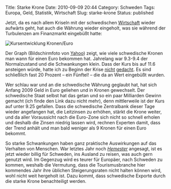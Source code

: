 Title: Starke Krone
Date: 2010-09-09 20:44
Category: Schweden
Tags: Europa, Geld, Statistik, Wirtschaft
Slug: starke-krone
Status: published

Jetzt, da es nach allem Kriseln mit der schwedischen
[Wirtschaft](http://www.fiket.de/2010/09/03/its-the-economy-stupid/)
wieder aufwärts geht, hat auch die Währung wieder eingeholt, was sie
während der Turbulenzen am Finanzmarkt eingebüßt hatte:

![Kursentwicklung
Kronen/Euro](/pic/kronansep2010.png "Kursentwicklung Kronen/Euro")

Der Graph (Bildschirmfoto von
[Yahoo](http://finance.yahoo.com/echarts?s=EURSEK=X+Interactive#chart3:symbol=eursek=x;range=2y;indicator=volume;charttype=line;crosshair=on;ohlcvalues=0;logscale=on;source=undefined))
zeigt, wie viele schwedische Kronen man wann für einen Euro bekommen
hat. Jahrelang war 9.3-9.4 der Normalzustand und die Schwankungen klein.
Dass der Kurs bis auf 11.6 ansteigen würde, hatte ich zu Beginn der
Krise [nicht](http://www.fiket.de/2008/10/16/schwache-krone/)
[gedacht](http://www.fiket.de/2008/07/09/auf-und-ab/). Es sind
schließlich fast 20 Prozent – ein Fünftel! – die da an Wert eingebüßt
wurden.

Wer schlau war und an die schwedische Währung geglaubt hat, hat sich
Anfang 2009 Geld in Euro geliehen und in Kronen gewechselt. Der
schwedische Staat selbst hat das getan und so ein paar Milliarden Gewinn
gemacht (ich finde den Link dazu nicht mehr), denn mittlerweile ist der
Kurs auf unter 9.25 gefallen. Dass die schwedische Zentralbank dieser
Tage wieder angefangen hat, die Leitzinsen zu erhöhen, stärkt die Krone
weiter, und da aller Voraussicht nach die Euro-Zone sich nicht so
schnell erholen und deshalb die Zinsen niedrig lassen wird, rechnen
Experten damit, dass der Trend anhält und man bald weniger als 9 Kronen
für einen Euro bekommt.

So starke Schwankungen haben ganz praktische Auswirkungen auf das
Verhalten von Menschen. War letztes Jahr noch
[*Hemester*](http://www.fiket.de/2010/01/04/sprachliches-zum-jahreswechsel/)
angesagt, ist es jetzt wieder billig für Schweden, ins Ausland zu
reisen, was auch gern genutzt wird. Im Gegenzug wird es teurer für
Europäer, nach Schweden zu kommen, weshalb die Vermutung, dass die
Tourismusbranche hier kommendes Jahr ihre üblichen Steigerungsraten
nicht halten können wird, wohl nicht weit hergeholt ist. Dazu kommt,
dass schwedische Exporte durch die starke Krone benachteiligt werden.

